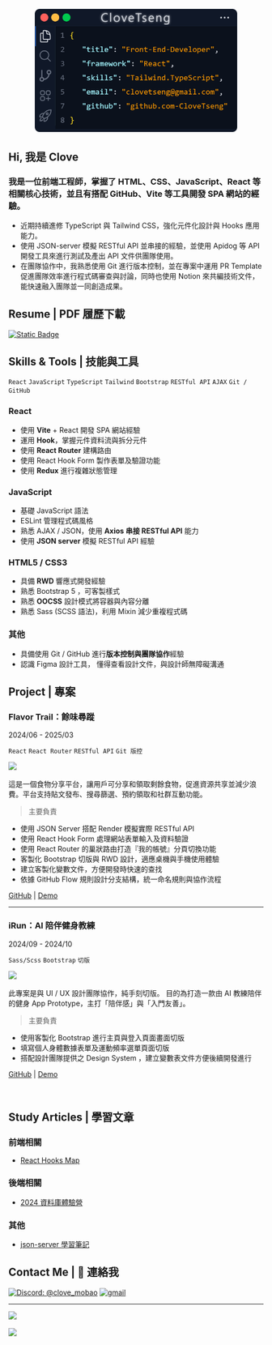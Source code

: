 
<p align="center">
 <img src="image/card.png" width="400px">
</p>

<h2>Hi, 我是 Clove</h2>
<h3>我是一位前端工程師，掌握了 HTML、CSS、JavaScript、React 等相關核心技術，並且有搭配 GitHub、Vite 等工具開發 SPA 網站的經驗。</h3>

- 近期持續進修 TypeScript 與 Tailwind CSS，強化元件化設計與 Hooks 應用能力。
- 使用 JSON-server 模擬 RESTful API 並串接的經驗，並使用 Apidog 等 API 開發工具來進行測試及產出 API 文件供團隊使用。
- 在團隊協作中，我熟悉使用 Git 進行版本控制，並在專案中運用 PR Template 促進團隊效率進行程式碼審查與討論，同時也使用 Notion 來共編技術文件，能快速融入團隊並一同創造成果。 

<!-- 👉 <a href="#"> 個人作品集網站 (建置中) </a> <br/>
<br> -->

## Resume | PDF 履歷下載
<a href="https://firebasestorage.googleapis.com/v0/b/mobaocoffee.appspot.com/o/%E6%9B%BE%E7%B9%AA%E7%92%87_%E5%89%8D%E7%AB%AF%E5%B7%A5%E7%A8%8B%E5%B8%AB_Resume.pdf?alt=media&token=965968bd-d5a3-4dd6-ba77-a8695c3a6a02">
<img alt="Static Badge" src="https://img.shields.io/badge/DOWNLOAD-8A2BE2">
</a>
<br/>


## Skills & Tools | 技能與工具
`React` `JavaScript` `TypeScript` `Tailwind` `Bootstrap` `RESTful API` `AJAX` `Git / GitHub` 
### React
- 使用 **Vite** + React 開發 SPA 網站經驗
- 運用 **Hook**，掌握元件資料流與拆分元件
- 使用 **React Router** 建構路由
- 使用 React Hook Form 製作表單及驗證功能
- 使用 **Redux** 進行複雜狀態管理


### JavaScript
- 基礎 JavaScript 語法
- ESLint 管理程式碼風格
- 熟悉 AJAX / JSON，使用 **Axios 串接 RESTful API** 能力
- 使用 **JSON server** 模擬 RESTful API 經驗


### HTML5 / CSS3
- 具備 **RWD** 響應式開發經驗
- 熟悉 Bootstrap 5 ，可客製樣式
- 熟悉 **OOCSS** 設計模式將容器與內容分離
- 熟悉 Sass (SCSS 語法)，利用 Mixin 減少重複程式碼

### 其他
- 具備使用 Git / GitHub 進行**版本控制與團隊協作**經驗
- 認識 Figma 設計工具， 懂得查看設計文件，與設計師無障礙溝通

## Project | 專案

### Flavor Trail：餘味尋蹤
2024/06 - 2025/03

`React` `React Router` `RESTful API` `Git 版控`

<img src="https://firebasestorage.googleapis.com/v0/b/mobaocoffee.appspot.com/o/Pasted%20image%2020250415172900.png?alt=media&token=08cce3a2-8a5b-4a99-8bd6-9917428faccd" width="300px"/>

這是一個食物分享平台，讓用戶可分享和領取剩餘食物，促進資源共享並減少浪費。平台支持貼文發布、搜尋篩選、預約領取和社群互動功能。


> 主要負責

- 使用 JSON Server 搭配 Render 模擬實際 RESTful API
- 使用 React Hook Form 處理網站表單輸入及資料驗證
- 使用 React Router 的巢狀路由打造『我的帳號』分頁切換功能
- 客製化 Bootstrap 切版與 RWD 設計，適應桌機與手機使用體驗
- 建立客製化變數文件，方便開發時快速的查找
- 依據 GitHub Flow 規則設計分支結構，統一命名規則與協作流程

<a href="https://github.com/CloveTseng/flavor-trail-react" target="view_window">GitHub</a> | <a href="https://ariel0508.github.io/flavor-trail-react/" target="view_window">Demo</a>

---

### iRun：AI 陪伴健身教練
2024/09 - 2024/10

`Sass/Scss` `Bootstrap` `切版`

<img src="https://firebasestorage.googleapis.com/v0/b/mobaocoffee.appspot.com/o/%E8%9E%A2%E5%B9%95%E6%93%B7%E5%8F%96%E7%95%AB%E9%9D%A2%202025-05-02%20152912.png?alt=media&token=cf2f5499-4d01-4e68-835e-5d099250c5c3" width="300px"/>

此專案是與 UI / UX 設計團隊協作，純手刻切版。
目的為打造一款由 AI 教練陪伴的健身 App Prototype，主打「陪伴感」與「入門友善」。

> 主要負責

- 使用客製化 Bootstrap 進行主頁與登入頁面畫面切版
- 填寫個人身體數據表單及運動頻率選單頁面切版
- 搭配設計團隊提供之 Design System ，建立變數表文件方便後續開發進行

<a href="https://github.com/CloveTseng/iRun" target="view_window">GitHub</a> | <a href="https://clovetseng.github.io/iRun/" target="view_window">Demo</a>


<br>

## Study Articles | 學習文章

### 前端相關
- [React Hooks Map](https://zenn.dev/chloetseng/articles/react-map-of-hooks)

### 後端相關
* [2024 資料庫體驗營](https://zenn.dev/chloetseng/articles/2024-sql-experience-camp)

### 其他
* [json-server 學習筆記]()

## Contact Me | 💬 連絡我

<a href="https://discord.gg/yzEaH8fhjE"><img src="https://img.shields.io/badge/%40clove_mobao-Discord-8A2BE2" alt="Discord: @clove_mobao"></a>
<a href="mailto:clovetseng@gmail.com"><img src="https://img.shields.io/badge/Gmail-D14836?style=for-the-badge&logo=gmail&logoColor=white" alt="gmail" ></a>

---

![](http://github-profile-summary-cards.vercel.app/api/cards/stats?username=CloveTseng&theme=react)

![](http://github-profile-summary-cards.vercel.app/api/cards/most-commit-language?username=CloveTseng&theme=react)

<!--
**CloveTseng064/CloveTseng064** is a ✨ _special_ ✨ repository because its `README.md` (this file) appears on your GitHub profile.

Here are some ideas to get you started:

- 🔭 I’m currently working on ...
- 🌱 I’m currently learning ...
- 👯 I’m looking to collaborate on ...
- 🤔 I’m looking for help with ...
- 💬 Ask me about ...
- 📫 How to reach me: ...
- 😄 Pronouns: ...
- ⚡ Fun fact: ...
-->
